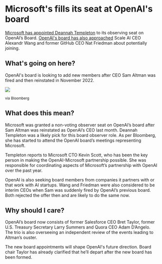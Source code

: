 # Microsoft's fills its seat at OpenAI's board

[Microsoft has appointed Deannah Templeton](https://www.bloomberg.com/news/articles/2024-01-05/microsoft-picks-dee-templeton-as-openai-board-observer?utm_source=bensbites\&utm_medium=referral\&utm_campaign=microsoft-s-fills-its-seat-at-openai-s-board) to its observing seat on OpenAI’s Board. [OpenAI's board has also approached](https://www.theinformation.com/articles/openai-board-has-discussed-seats-with-scale-ais-wang-investor-friedman?utm_source=bensbites\&utm_medium=referral\&utm_campaign=microsoft-s-fills-its-seat-at-openai-s-board) Scale AI CEO Alexandr Wang and former GitHub CEO Nat Friedman about potentially joining.

## What's going on here?

OpenAI's board is looking to add new members after CEO Sam Altman was fired and then reinstated in November 2022.

![](https://media.beehiiv.com/cdn-cgi/image/fit=scale-down,format=auto,onerror=redirect,quality=80/uploads/asset/file/60eebe16-b7d6-4d39-8a7e-6ac3869bba31/image.png?t=1704712429)

<small>via Bloomberg</small>

## What does this mean?

Microsoft was granted a non-voting observer seat on OpenAI’s board after Sam Altman was reinstated as OpenAI’s CEO last month. Deannah Templeton was a likely pick for this board observer role. As per Bloomberg, she has started to attend the OpenAI board’s meetings representing Microsoft.

Templeton reports to Microsoft CTO Kevin Scott, who has been the key person in making the OpenAI-Microsoft partnership possible. She was responsible for coordinating aspects of Microsoft’s partnership with OpenAI over the past year.

OpenAI is also seeking board members from companies it partners with or that work with AI startups. Wang and Friedman were also considered to be interim CEOs when Sam was suddenly fired by OpenAI’s previous board. Both rejected the offer then and are likely to do the same now.

## Why should I care?

OpenAI’s board now consists of former Salesforce CEO Bret Taylor, former U.S. Treasury Secretary Larry Summers and Quora CEO Adam D’Angelo. The trio is also overseeing an independent review of the events leading to Altman’s ouster.

The new board appointments will shape OpenAI's future direction. Board chair Taylor has already clarified that he’ll depart after the new board has been formed.
